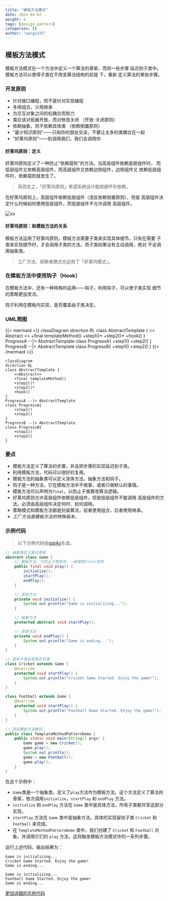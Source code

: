 ```yaml
---
title: "模板方法模式"
date: 2024-04-02
weight: 4
tags: [design pattern]
categories: []
author: "wangy325"
---
```


## 模板方法模式

模板方法模式在一个方法中定义一个算法的骨架，而将一些步骤
延迟到子类中。模板方法可以使得子类在不改变算法结构的前提
下，重新 定义算法的某些步骤。

<!--more-->

### 开发原则

- 针对接口编程，而不是针对实现编程
- 多用组合，少用继承
- 为交互对象之间的松耦合而努力
- 类应该对拓展开放，而对修改关闭 （开放-关闭原则）
- 依赖抽象，而不依赖具体类 （依赖倒置原则）
- "最少知识原则"——只和你的朋友交谈，不要让太多的类耦合在一起
- "好莱坞原则"——别调用我们，我们会调用你

#### 好莱坞原则：定义

好莱坞原则定义了一种防止"依赖腐败"的方法。当高层组件依赖底层组件时，
而低层组件又依赖高层组件，而高层组件又依赖边侧组件，边侧组件又
依赖低层组件时，依赖腐败就发生了。

> 简而言之，「好莱坞原则」希望系统设计能规避环形依赖。

在好莱坞原则上，高层组件依赖低层组件（违反依赖倒置原则），但是
高层组件决定什么时候如何使用低层组件，而低层组件不允许调用
高层组件。

![xx](/img/dp/hollywood.png)

#### 好莱坞原则：和模板方法的关系

模板方法运用了好莱坞原则，模板方法需要子类来实现具体细节。只有在需要
子类来实现细节时，才会调用子类的方法。而子类如果没有主动调用，绝对
不会调用抽象类。

> 工厂方法，观察者模式也运用了「好莱坞模式」。

### 在模板方法中使用钩子（Hook）

在模板方法中，还有一种特殊的运用——钩子。利用钩子，可以使子类实现
细节的策略更加灵活。

钩子利用在模板内实现，是否覆盖由子类决定。

### UML简图

{{< mermaid >}}
classDiagram
direction RL
class AbstractTemplate {
    << Abstract >>
    +final templateMethod()
    +step1()*
    +step2()*
    +hook()
}
ProgressA --|> AbstractTemplate
class ProgressA{
    +step1()
    +step2()
}
ProgressB --|> AbstractTemplate
class ProgressB{
    +step1()
    +step2()
}
{{< /mermaid >}}

```mermaid
classDiagram
direction RL
class AbstractTemplate {
    <<Abstract>>
    +final templateMethod()
    +step1()*
    +step2()*
    +hook()
}
ProgressA --|> AbstractTemplate
class ProgressA{
    +step1()
    +step2()
}
ProgressB --|> AbstractTemplate
class ProgressB{
    +step1()
    +step2()
}
```

### 要点

- 模板方法定义了算法的步骤，并且把步骤的实现延迟到子类。
- 利用模板方法，代码可以很好的复用。
- 模板方法的抽象类可以定义具体方法，抽象方法和钩子。
- 钩子是一种方法，它在模板方法中不做事，或者只做默认的事情。
- 模板方法可以声明为`final`，以防止子类篡改算法逻辑。
- 好莱坞原则允许高层组件依赖低层组件，但是低层组件不能调用
高层组件的方法，必须由高层组件决定何时、如何调用。
- 策略模式和模板方法都是封装算法，前者使用组合，后者使用继承。
- *工厂方法是模板方法的特殊版本。*

### 示例代码

> 以下示例代码由[gpt4o](https://platform.openai.com/docs/models/gpt-4o)生成。

```java
// 抽象类定义算法骨架
abstract class Game {
    // 模板方法，为防止子类修改，一般使用final修饰
    public final void play() {
        initialize();
        startPlay();
        endPlay();
    }

    // 具体方法
    private void initialize() {
        System.out.println("Game is initializing...");
    }

    // 抽象方法
    protected abstract void startPlay();

    // 具体方法
    private void endPlay() {
        System.out.println("Game is ending...");
    }
}

// 具体子类实现特定步骤
class Cricket extends Game {
    @Override
    protected void startPlay() {
        System.out.println("Cricket Game Started. Enjoy the game!");
    }
}

class Football extends Game {
    @Override
    protected void startPlay() {
        System.out.println("Football Game Started. Enjoy the game!");
    }
}

// 测试模板方法模式
public class TemplateMethodPatternDemo {
    public static void main(String[] args) {
        Game game = new Cricket();
        game.play();
        System.out.println();
        game = new Football();
        game.play();
    }
}
```

在这个示例中：

- `Game`类是一个抽象类，定义了`play`方法作为模板方法。这个方法定义了算法的骨架，依次调用`initialize`，`startPlay` 和 `endPlay` 方法。
- `initialize` 和 `endPlay` 方法在 `Game` 类中是具体方法，所有子类都共享这部分实现。
- `startPlay` 方法在 `Game` 类中是抽象方法，具体的实现留给子类 `Cricket` 和 `Football` 来完成。
- 在 `TemplateMethodPatternDemo` 类中，我们创建了 `Cricket` 和 `Football` 对象，并调用它们的 `play` 方法，这将触发模板方法模式中的一系列步骤。

运行上述代码，输出结果为：

```shell
Game is initializing...
Cricket Game Started. Enjoy the game!
Game is ending...

Game is initializing...
Football Game Started. Enjoy the game!
Game is ending...
```

[更加详细的示例代码](https://github.com/wangy325/java-review/blob/465d701226c8402c4f8f3ec924eb0a3261bd79cb/src/main/java/com/wangy/designpattern/behavioral/template_method)


